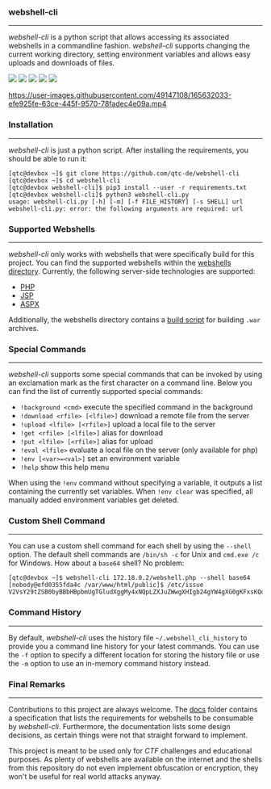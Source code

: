 ### webshell-cli

----

*webshell-cli* is a python script that allows accessing its associated webshells in a commandline
fashion. *webshell-cli* supports changing the current working directory, setting environment
variables and allows easy uploads and downloads of files.

![](https://github.com/qtc-de/webshell-cli/workflows/main%20Python%20CI/badge.svg?branch=main)
![](https://github.com/qtc-de/webshell-cli/workflows/develop%20Python%20CI/badge.svg?branch=develop)
[![](https://img.shields.io/badge/version-1.0.0-blue)](https://github.com/qtc-de/webshell-cli/releases)
![](https://img.shields.io/badge/python-9%2b-blue)
[![](https://img.shields.io/badge/license-GPL%20v3.0-blue)](https://github.com/qtc-de/webshell-cli/blob/master/LICENSE)



https://user-images.githubusercontent.com/49147108/165632033-efe925fe-63ce-445f-9570-78fadec4e09a.mp4



### Installation

----

*webshell-cli* is just a python script. After installing the requirements, you should be able
to run it:

```console
[qtc@devbox ~]$ git clone https://github.com/qtc-de/webshell-cli
[qtc@devbox ~]$ cd webshell-cli
[qtc@devbox webshell-cli]$ pip3 install --user -r requirements.txt
[qtc@devbox webshell-cli]$ python3 webshell-cli.py 
usage: webshell-cli.py [-h] [-m] [-f FILE_HISTORY] [-s SHELL] url
webshell-cli.py: error: the following arguments are required: url
```


### Supported Webshells

----

*webshell-cli* only works with webshells that were specifically build for this project. You can
find the supported webshells within the [webshells directory](/webshells/). Currently, the following
server-side technologies are supported:

* [PHP](/webshells/webshell.php)
* [JSP](/webshells/webshell.jsp)
* [ASPX](/webshells/webshell.aspx)

Additionally, the webshells directory contains a [build script](/webshells/build_war.sh) for building
`.war` archives.


### Special Commands

----

*webshell-cli* supports some special commands that can be invoked by using an exclamation
mark as the first character on a command line. Below you can find the list of currently supported
special commands:

*  `!background <cmd>`            execute the specified command in the background
*  `!download <rfile> [<lfile>]`  download a remote file from the server
*  `!upload <lfile> [<rfile>]`    upload a local file to the server
*  `!get <rfile> [<lfile>]`       alias for download
*  `!put <lfile> [<rfile>]`       alias for upload
*  `!eval <lfile>`                evaluate a local file on the server (only available for php)
*  `!env [<var>=<val>]`           set an environment variable
*  `!help`                        show this help menu

When using the `!env` command without specifying a variable, it outputs a list containing the currently
set variables. When `!env clear` was specified, all manually added environment variables get deleted.


### Custom Shell Command

----

You can use a custom shell command for each shell by using the `--shell` option. The default shell commands
are `/bin/sh -c` for Unix and `cmd.exe /c` for Windows. How about a `base64` shell? No problem:

```console
[qtc@devbox ~]$ webshell-cli 172.18.0.2/webshell.php --shell base64
[nobody@efd0355fda4c /var/www/html/public]$ /etc/issue
V2VsY29tZSB0byBBbHBpbmUgTGludXggMy4xNQpLZXJuZWwgXHIgb24gYW4gXG0gKFxsKQoK
```


### Command History

----

By default, *webshell-cli* uses the history file `~/.webshell_cli_history` to provide you a command line history
for your latest commands. You can use the `-f` option to specify a different location for storing the history file
or use the `-m` option to use an in-memory command history instead.


### Final Remarks

----

Contributions to this project are always welcome. The [docs](/docs) folder contains a specification that lists
the requirements for webshells to be consumable by *webshell-cli*. Furthermore, the documentation lists some
design decisions, as certain things were not that straight forward to implement.

This project is meant to be used only for *CTF* challenges and educational purposes. As plenty of webshells
are available on the internet and the shells from this repository do not even implement obfuscation or encryption,
they won't be useful for real world attacks anyway.
